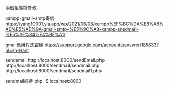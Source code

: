 兩個組態檔修改

xampp-gmail-smtp寄信
https://yang10001.yia.app/wp/2021/06/08/xampp%EF%BC%9A%E8%A8%AD%E5%AE%9A-gmail-smtp-%E5%9C%A8-xampp-snedmail-%E5%AF%84%E4%BF%A1/

gmail應用程式密碼
https://support.google.com/accounts/answer/185833?hl=zh-Hant

sendemail
http://localhost:8000/sendEmail.php
http://localhost:8000/sendmail/sendmail.php
http://localhost:8000/sendmail/sendmail1.php

sendmail維持
php -S localhost:8000
